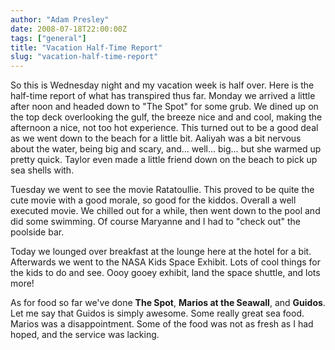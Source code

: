 ```yaml
---
author: "Adam Presley"
date: 2008-07-18T22:00:00Z
tags: ["general"]
title: "Vacation Half-Time Report"
slug: "vacation-half-time-report"
---
```


So this is Wednesday night and my vacation week is half over. Here is
the half-time report of what has transpired thus far. Monday we arrived
a little after noon and headed down to "The Spot" for some grub. We
dined up on the top deck overlooking the gulf, the breeze nice and and
cool, making the afternoon a nice, not too hot experience. This turned
out to be a good deal as we went down to the beach for a little bit.
Aaliyah was a bit nervous about the water, being big and scary, and...
well... big... but she warmed up pretty quick. Taylor even made a little
friend down on the beach to pick up sea shells with.

Tuesday we went to see the movie Ratatoullie. This proved to be quite
the cute movie with a good morale, so good for the kiddos. Overall a
well executed movie. We chilled out for a while, then went down to the
pool and did some swimming. Of course Maryanne and I had to "check out"
the poolside bar.

Today we lounged over breakfast at the lounge here at the hotel for a
bit. Afterwards we went to the NASA Kids Space Exhibit. Lots of cool
things for the kids to do and see. Oooy gooey exhibit, land the space
shuttle, and lots more!

As for food so far we've done **The Spot**, **Marios at the Seawall**,
and **Guidos**. Let me say that Guidos is simply awesome. Some really
great sea food. Marios was a disappointment. Some of the food was not as
fresh as I had hoped, and the service was lacking.
